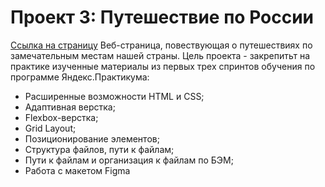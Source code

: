 # Проект 3: Путешествие по России

[Ссылка на страницу](https://alanpain08.github.io/russian-travel/)
Веб-страница, повествующая о путешествиях по замечательным местам нашей страны.
Цель проекта - закрепитьт на практике изученные материалы из первых трех спринтов обучения по программе Яндекс.Практикума:

- Расширенные возможности HTML и CSS;
- Адаптивная верстка;
- Flexbox-верстка;
- Grid Layout;
- Позиционирование элементов;
- Структура файлов, пути к файлам;
- Пути к файлам и организация к файлам по БЭМ;
- Работа с макетом Figma
